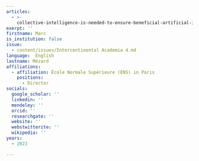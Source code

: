 ```yaml
---
articles:
  - >-
    collective-intelligence-is-needed-to-ensure-beneficial-artificial-intelligence
exerpt: ''
firstname: Marc
is_institution: false
issue:
  - content/issues/Intercontinental Academia 4.md
language:  English
lastname: Mézard
affiliations:
  - affiliation: École Normale Supérieure (ENS) in Paris
    positions:
      - Director
socials:
  google_scholar: ''
  linkedin: ''
  mendeley: ''
  orcid: ''
  researchgate: ''
  website: ''
  webstwitterite: ''
  wikipedia: ''
years:
  - 2023

---
```

